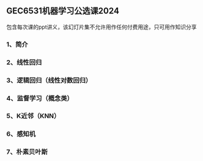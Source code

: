 ## GEC6531机器学习公选课2024

包含每次课的ppt讲义，该幻灯片集不允许用作任何付费用途，只可用作知识分享

### 1、简介

### 2、线性回归

### 3、逻辑回归（线性对数回归）

### 4、监督学习（概念类）

### 5、K近邻（KNN）

### 6、感知机

### 7、朴素贝叶斯

